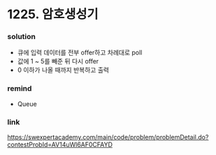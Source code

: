 # 1225. 암호생성기

### solution
* 큐에 입력 데이터를 전부 offer하고 차례대로 poll
* 값에 1 ~ 5를 빼준 뒤 다시 offer
* 0 이하가 나올 때까지 반복하고 출력

### remind
* Queue

### link
https://swexpertacademy.com/main/code/problem/problemDetail.do?contestProbId=AV14uWl6AF0CFAYD
